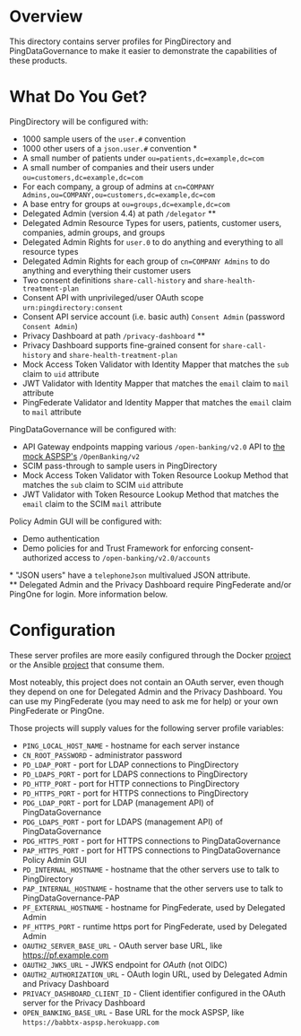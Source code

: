 # Overview

This directory contains server profiles for PingDirectory and PingDataGovernance
to make it easier to demonstrate the capabilities of these products.

# What Do You Get?

PingDirectory will be configured with:
* 1000 sample users of the `user.#` convention 
* 1000 other users of a `json.user.#` convention *
* A small number of patients under `ou=patients,dc=example,dc=com`
* A small number of companies and their users under `ou=customers,dc=example,dc=com`
* For each company, a group of admins at `cn=COMPANY Admins,ou=COMPANY,ou=customers,dc=example,dc=com`
* A base entry for groups at `ou=groups,dc=example,dc=com`
* Delegated Admin (version 4.4) at path `/delegator` **
* Delegated Admin Resource Types for users, patients, customer users, companies, admin groups, and groups
* Delegated Admin Rights for `user.0` to do anything and everything to all resource types
* Delegated Admin Rights for each group of `cn=COMPANY Admins` to do anything and everything their customer users
* Two consent definitions `share-call-history` and `share-health-treatment-plan`
* Consent API with unprivileged/user OAuth scope `urn:pingdirectory:consent`
* Consent API service account (i.e. basic auth) `Consent Admin` (password `Consent Admin`)
* Privacy Dashboard at path `/privacy-dashboard` **
* Privacy Dashboard supports fine-grained consent for `share-call-history` and `share-health-treatment-plan`
* Mock Access Token Validator with Identity Mapper that matches the `sub` claim to `uid` attribute
* JWT Validator with Identity Mapper that matches the `email` claim to `mail` attribute
* PingFederate Validator and Identity Mapper that matches the `email` claim to `mail` attribute

PingDataGovernance will be configured with:
* API Gateway endpoints mapping various `/open-banking/v2.0` API to [the mock ASPSP's](https://github.com/babbtx/mock-simple-aspsp) `/OpenBanking/v2`
* SCIM pass-through to sample users in PingDirectory
* Mock Access Token Validator with Token Resource Lookup Method that matches the `sub` claim to SCIM `uid` attribute
* JWT Validator with Token Resource Lookup Method that matches the `email` claim to the SCIM `mail` attribute

Policy Admin GUI will be configured with:
* Demo authentication
* Demo policies for and Trust Framework for enforcing consent-authorized access to `/open-banking/v2.0/accounts`

\* "JSON users" have a `telephoneJson` multivalued JSON attribute.<br>
\** Delegated Admin and the Privacy Dashboard require PingFederate and/or PingOne for login. More information below.<br>

# Configuration

These server profiles are more easily configured through the 
Docker [project](https://gitlab.corp.pingidentity.com/davidbabbitt/pingdata-lab-docker)
or the Ansible [project](https://gitlab.corp.pingidentity.com/davidbabbitt/pingdata-lab-ansible) 
that consume them.

Most noteably, this project does not contain an OAuth server, even though they
depend on one for Delegated Admin and the Privacy Dashboard. You can use my
PingFederate (you may need to ask me for help) or your own PingFederate or PingOne.

Those projects will supply values for the following server profile variables:

* `PING_LOCAL_HOST_NAME` - hostname for each server instance
* `CN_ROOT_PASSWORD` - administrator password
* `PD_LDAP_PORT` - port for LDAP connections to PingDirectory
* `PD_LDAPS_PORT` - port for LDAPS connections to PingDirectory
* `PD_HTTP_PORT` - port for HTTP connections to PingDirectory
* `PD_HTTPS_PORT` - port for HTTPS connections to PingDirectory
* `PDG_LDAP_PORT` - port for LDAP (management API) of PingDataGovernance
* `PDG_LDAPS_PORT` - port for LDAPS (management API) of PingDataGovernance
* `PDG_HTTPS_PORT` - port for HTTPS connections to PingDataGovernance
* `PAP_HTTPS_PORT` - port for HTTPS connections to PingDataGovernance Policy Admin GUI
* `PD_INTERNAL_HOSTNAME` - hostname that the other servers use to talk to PingDirectory
* `PAP_INTERNAL_HOSTNAME` - hostname that the other servers use to talk to PingDataGovernance-PAP
* `PF_EXTERNAL_HOSTNAME` - hostname for PingFederate, used by Delegated Admin
* `PF_HTTPS_PORT` - runtime https port for PingFederate, used by Delegated Admin
* `OAUTH2_SERVER_BASE_URL` - OAuth server base URL, like https://pf.example.com
* `OAUTH2_JWKS_URL` - JWKS endpoint for *OAuth* (not OIDC)
* `OAUTH2_AUTHORIZATION_URL` - OAuth login URL, used by Delegated Admin and Privacy Dashboard
* `PRIVACY_DASHBOARD_CLIENT_ID` - Client identifier configured in the OAuth server for the Privacy Dashboard
* `OPEN_BANKING_BASE_URL` - Base URL for the mock ASPSP, like `https://babbtx-aspsp.herokuapp.com`